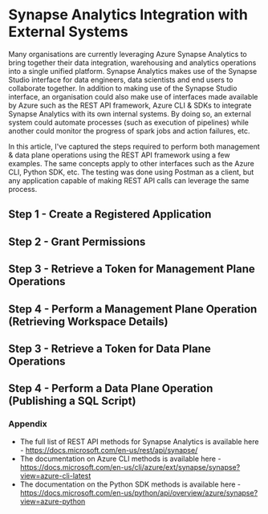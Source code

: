 # Synapse Analytics Integration with External Systems

Many organisations are currently leveraging Azure Synapse Analytics to bring together their data integration, warehousing and analytics operations into a single unified platform. Synapse Analytics makes use of the Synapse Studio interface for data engineers, data scientists and end users to collaborate together. In addition to making use of the Synapse Studio interface, an organisation could also make use of interfaces made available by Azure such as the REST API framework, Azure CLI & SDKs to integrate Synapse Analytics with its own internal systems. By doing so, an external system could automate processes (such as execution of pipelines) while another could monitor the progress of spark jobs and action failures, etc.

In this article, I've captured the steps required to perform both management & data plane operations using the REST API framework using a few examples. The same concepts apply to other interfaces such as the Azure CLI, Python SDK, etc. The testing was done using Postman as a client, but any application capable of making REST API calls can leverage the same process.

## Step 1 - Create a Registered Application

## Step 2 - Grant Permissions

## Step 3 - Retrieve a Token for Management Plane Operations

## Step 4 - Perform a Management Plane Operation (Retrieving Workspace Details)

## Step 3 - Retrieve a Token for Data Plane Operations

## Step 4 - Perform a Data Plane Operation (Publishing a SQL Script)

### Appendix

* The full list of REST API methods for Synapse Analytics is available here - https://docs.microsoft.com/en-us/rest/api/synapse/
* The documentation on Azure CLI methods is available here - https://docs.microsoft.com/en-us/cli/azure/ext/synapse/synapse?view=azure-cli-latest
* The documentation on the Python SDK methods is available here - https://docs.microsoft.com/en-us/python/api/overview/azure/synapse?view=azure-python
